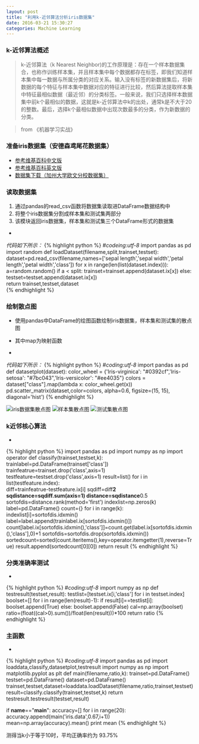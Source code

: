 ```yaml
---
layout: post
title: "利用k-近邻算法分析iris数据集"
date: 2016-03-21 15:30:27
categories: Machine Learning
---
```

### **k-近邻算法概述**
> k-近邻算法（k Nearest Neighbor)的工作原理是：存在一个样本数据集合，也称作训练样本集，并且样本集中每个数据都存在标签，即我们知道样本集中每一数据与所属分类的对应关系。输入没有标签的新数据集后，将新数据的每个特征与样本集中数据对应的特征进行比较，然后算法提取样本集中特征最相似数据（最近邻）的分类标签。一般来说，我们只选择样本数据集中前k个最相似的数据，这就是k-近邻算法中k的出处，通常k是不大于20的整数。最后，选择k个最相似数据中出现次数最多的分类，作为新数据的分类。


> from 《机器学习实战》

### **准备iris数据集（安德森鸢尾花数据集）**

> 
- [参考维基百科中文版](https://zh.wikipedia.org/wiki/%E5%AE%89%E5%BE%B7%E6%A3%AE%E9%B8%A2%E5%B0%BE%E8%8A%B1%E5%8D%89%E6%95%B0%E6%8D%AE%E9%9B%86)
- [参考维基百科英文版](https://en.wikipedia.org/wiki/Iris_flower_data_set)
- [数据集下载（加州大学欧文分校数据集）](http://archive.ics.uci.edu/ml/datasets/Iris)

### **读取数据集**


1. 通过pandas的read_csv函数将数据集读取进DataFrame数据结构中
2. 将整个iris数据集分割成样本集和测试集两部分
3. 该模块返回iris数据集，样本集和测试集三个DataFrame形式的数据集

- 
*代码如下所示：*
{% highlight python %}
#_*_codeing:utf-8_*_
import pandas as pd
import random
def loadDataset(filename,split,trainset,testset):
    dataset=pd.read_csv(filename,names=['sepal length','sepal width','petal length','petal width','class'])
    for x in range(len(list(dataset.index))):
        a=random.random()
        if a < split:
            trainset=trainset.append(dataset.ix[x])
        else:
            testset=testset.append(dataset.ix[x])       
    return trainset,testset,dataset	       
{% endhighlight %}

### **绘制散点图**


- 使用pandas中DataFrame的绘图函数绘制iris数据集，样本集和测试集的散点图
- 其中map为映射函数

- 
*代码如下所示：*
{% highlight python %}
#_*_coding:utf-8_*_
import pandas as pd
def datasetplot(dataset):
    color_wheel = {'Iris-virginica': "#0392cf",'Iris-setosa': "#7bc043",'Iris-versicolor': "#ee4035"}
    colors = dataset["class"].map(lambda x: color_wheel.get(x))
    pd.scatter_matrix(dataset,color=colors, alpha=0.6, figsize=(15, 15), diagonal='hist')
{% endhighlight %}


![iris数据集散点图](http://7xjy4r.com1.z0.glb.clouddn.com/figure_3.png)
![样本集散点图](http://7xjy4r.com1.z0.glb.clouddn.com/figure_2.png)
![测试集散点图](http://7xjy4r.com1.z0.glb.clouddn.com/figure_1.png)

### **k近邻核心算法**

- 
{% highlight python %}
import pandas as pd
import numpy as np
import operator
def classify(trainset,testset,k):
    trainlabel=pd.DataFrame(trainset['class'])
    trainfeatrue=trainset.drop('class',axis=1)
    testfeature=testset.drop('class',axis=1)
    result=list()
    for i in list(testfeature.index):      
        diff=trainfeatrue-testfeature.ix[i]
        sqdiff=diff**2
        sqdistance=sqdiff.sum(axis=1)
        distance=sqdistance**0.5
        sortofdis=distance.rank(method='first')
        indexlist=np.zeros(k)
        label=pd.DataFrame()
        count={}
        for i in range(k):
            indexlist[i]=sortofdis.idxmin()
            label=label.append(trainlabel.ix[sortofdis.idxmin()])
            count[label.ix[sortofdis.idxmin(),'class']]=count.get(label.ix[sortofdis.idxmin(),'class'],0)+1
            sortofdis=sortofdis.drop(sortofdis.idxmin())
        sortedcount=sorted(count.iteritems(),key=operator.itemgetter(1),reverse=True)
        result.append(sortedcount[0][0])
    return result
{% endhighlight %}

### **分类准确率测试**

- 
{% highlight python %}
#_*_coding:utf-8_*_
import numpy as np
def testresult(testset,result):
    testlist=[testset.ix[i,'class'] for i in testset.index]
    boolset=[]
    for i in range(len(result)-1):
        if result[i]==testlist[i]:
            boolset.append(True)
        else:
            boolset.append(False)
    cal=np.array(boolset)
    ratio=(float((cal>0).sum())/float(len(result)))*100
    return ratio
{% endhighlight %}


### **主函数**

- 
{% highlight python %}
#_*_coding:utf-8_*_
import pandas as pd
import loaddata,classify,datasetplot,testresult
import numpy as np
import matplotlib.pyplot as plt
def main(filename,ratio,k):
    trainset=pd.DataFrame()
    testset=pd.DataFrame()
    dataset=pd.DataFrame()
    trainset,testset,dataset=loaddata.loadDataset(filename,ratio,trainset,testset)
    result=classify.classify(trainset,testset,k)
    return testresult.testresult(testset,result)
	
if __name__=="__main__":
    accuracy=[]
    for i in range(20):
        accuracy.append(main('iris.data',0.67,i+1))
    mean=np.array(accuracy).mean()
    print mean
{% endhighlight %}  

测得当k小于等于10时，平均正确率约为 93.75% 